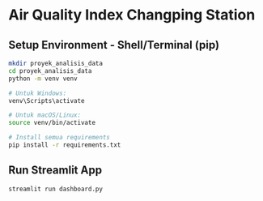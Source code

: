 # Air Quality Index Changping Station 


## Setup Environment - Shell/Terminal (pip)

```bash
mkdir proyek_analisis_data
cd proyek_analisis_data
python -m venv venv

# Untuk Windows:
venv\Scripts\activate

# Untuk macOS/Linux:
source venv/bin/activate

# Install semua requirements
pip install -r requirements.txt

```
## Run Streamlit App
```bash
streamlit run dashboard.py
```